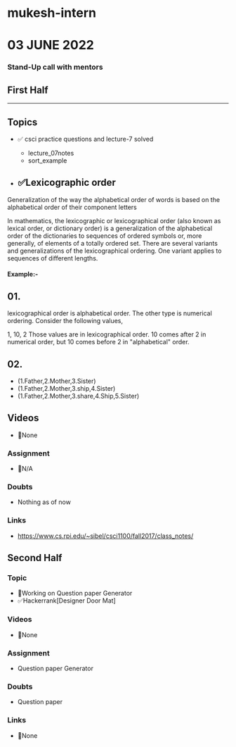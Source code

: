 # mukesh-intern

# 03 JUNE 2022
### Stand-Up call with mentors

## First Half
********
## Topics
- ✅ csci practice questions and lecture-7 solved
  - lecture_07notes
  - sort_example  

- ## ✅Lexicographic order
Generalization of the way the alphabetical order of words is based on the alphabetical order of their component letters

In mathematics, the lexicographic or lexicographical order (also known as lexical order, or dictionary order) is a generalization of the alphabetical order of the dictionaries to sequences of ordered symbols or, more generally, of elements of a totally ordered set. There are several variants and generalizations of the lexicographical ordering. One variant applies to sequences of different lengths.
#### Example:-

## 01.
lexicographical order is alphabetical order. The other type is numerical ordering. Consider the following values,

1, 10, 2
Those values are in lexicographical order. 10 comes after 2 in numerical order, but 10 comes before 2 in "alphabetical" order.

## 02.
- (1.Father,2.Mother,3.Sister)
- (1.Father,2.Mother,3.ship,4.Sister)
- (1.Father,2.Mother,3.share,4.Ship,5.Sister)



## Videos

- 🚫None

### Assignment

- 🚫N/A  

### Doubts

- Nothing as of now 

### Links

- https://www.cs.rpi.edu/~sibel/csci1100/fall2017/class_notes/

## Second Half
### Topic
- 🔄Working on Question paper Generator
- ✅Hackerrank[Designer Door Mat]
### Videos

- 🚫None

### Assignment 
- Question paper Generator  

### Doubts

- Question paper 

### Links

- 🚫None